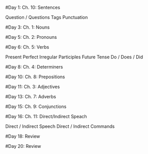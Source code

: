 #Day 1: Ch. 10: Sentences 

Question / Questions Tags
Punctuation

#Day 3: Ch. 1: Nouns

#Day 5: Ch. 2: Pronouns

#Day 6: Ch. 5: Verbs

Present Perfect
Irregular Participles
Future Tense
Do / Does / Did

#Day 8: Ch. 4: Determiners

#Day 10: Ch. 8: Prepositions

#Day 11: Ch. 3: Adjectives

#Day 13: Ch. 7: Adverbs

#Day 15: Ch. 9: Conjunctions

#Day 16: Ch. 11: Direct/Indirect Speach

Direct / Indirect Speech
Direct / Indirect Commands

#Day 18: Review

#Day 20: Review